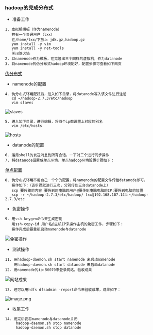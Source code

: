 ### hadoop的完成分布式

* 准备工作

```
1. 虚拟机模板（作为namenode）
   拥有一个普通用户（lxx）
   在/home/lxx/下放上 jdk.gz,hadoop.gz
   yum install -y vim
   yum install -y net-tools
   关闭防火墙
2. 以namenode作为模板，在克隆出三个同样的虚拟机，作为datanode
3. 将namenode的伪分布式hadoop环境配好，配置步骤可查看如下网页
```
[伪分布式](https://lixiaoxiaolove.github.io/Lixiaoxiao/boke/hadoop/hadoop2)

* namenode的配置

```
4. 伪分布式环境配好后，进入如下目录，将datanode写入该文件进行注册
   cd ~/hadoop-2.7.3/etc/hadoop
   vim slaves
```

 ![slaves](https://upload-images.jianshu.io/upload_images/14466013-27dac49ceb1800eb.png?imageMogr2/auto-orient/strip%7CimageView2/2/w/1240)

```
5. 进入如下目录，进行编辑，将四个ip都设置上对应的别名
   vim /etc/hosts
```

![hosts](https://upload-images.jianshu.io/upload_images/14466013-7f91595959fca374.png?imageMogr2/auto-orient/strip%7CimageView2/2/w/1240)

* datanode的配置

```
6. 运用shell的发送消息到所有会话，一下对三个进行同步操作
7. 将datanode设置成单点环境，单点hadoop环境设置步骤如下：
```
[单点配置](https://lixiaoxiaolove.github.io/Lixiaoxiao/boke/hadoop/hadoop)
```
8. 伪分布式环境不用自己一个个的配置，将namenode的配置文件传给datanode即可，
   操作如下：（该步骤就进行三次，分别传到三台datanode上）
   scp 要传输的内容 要传到的电脑的用户@要传到电脑电脑的IP:要传到电脑的位置
   scp -r ~/hadoop-2.7.3/etc/hadoop/ lxx@192.168.107.144:~/hadoop-2.7.3/etc
```

* 免密操作

```
9. 用ssh-keygen命令来生成密钥
   用ssh-copy-id 用户名@主机IP来操作主机的免密工作，步骤如下：
   操作完成后要重新启动namenode与datanode
```

![免密操作](https://upload-images.jianshu.io/upload_images/14466013-a0fee5d789110e3b.png?imageMogr2/auto-orient/strip%7CimageView2/2/w/1240)

* 测试操作

```
11. 用hadoop-daemon.sh start namenode 来启动namenode
    用hadoop-daemon.sh start datanode 来启动datanode
12. 用namenode的ip:50070来登录网站，验收成果
```

![网站成果](https://upload-images.jianshu.io/upload_images/14466013-77742d93f0512917.png?imageMogr2/auto-orient/strip%7CimageView2/2/w/1240)

```
13. 还可以用hdfs dfsadmin -report命令来验收成果，成果如下：
```

![image.png](https://upload-images.jianshu.io/upload_images/14466013-1684423ea3317a20.png?imageMogr2/auto-orient/strip%7CimageView2/2/w/1240)

* 收尾工作

```
14. 用完后要将namenode与datanode关闭
     hadoop-daemon.sh stop namenode
	 hadoop-daemon.sh stop datanode
```